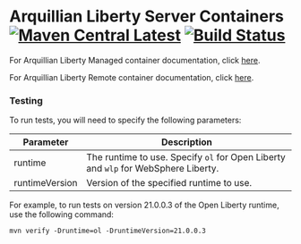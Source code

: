 # Arquillian Liberty Server Containers [![Maven Central Latest](https://maven-badges.herokuapp.com/maven-central/io.openliberty.arquillian/arquillian-parent-liberty/badge.svg)](http://search.maven.org/#search%7Cgav%7C1%7Cg%3A%22io.openliberty.arquillian%22%20AND%20a%3A%22arquillian-parent-liberty%22) [![Build Status](https://travis-ci.org/OpenLiberty/liberty-arquillian.svg?branch=master)](https://travis-ci.org/OpenLiberty/liberty-arquillian)

For Arquillian Liberty Managed container documentation, click [here](https://github.com/OpenLiberty/liberty-arquillian/tree/master/liberty-managed/README.md).

For Arquillian Liberty Remote container documentation, click [here](https://github.com/OpenLiberty/liberty-arquillian/tree/master/liberty-remote/README.md).

### Testing

To run tests, you will need to specify the following parameters:

| Parameter        | Description |
| ---------------- | ----------- |
| runtime          | The runtime to use. Specify `ol` for Open Liberty and `wlp` for WebSphere Liberty. |
| runtimeVersion   | Version of the specified runtime to use. |

For example, to run tests on version 21.0.0.3 of the Open Liberty runtime, use the following command:

```
mvn verify -Druntime=ol -DruntimeVersion=21.0.0.3
```